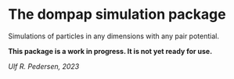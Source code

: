 # The dompap simulation package 
Simulations of particles in any dimensions with any pair potential.

**This package is a work in progress. It is not yet ready for use.**

*Ulf R. Pedersen, 2023*